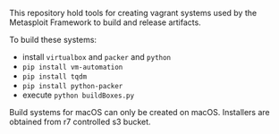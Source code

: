 This repository hold tools for creating vagrant systems used by the Metasploit Framework to build and release artifacts.

To build these systems:
* install `virtualbox` and `packer` and `python`
* `pip install vm-automation`
* `pip install tqdm`
* `pip install python-packer`
* execute `python buildBoxes.py`

Build systems for macOS can only be created on macOS. Installers are obtained from r7 controlled s3 bucket. 

